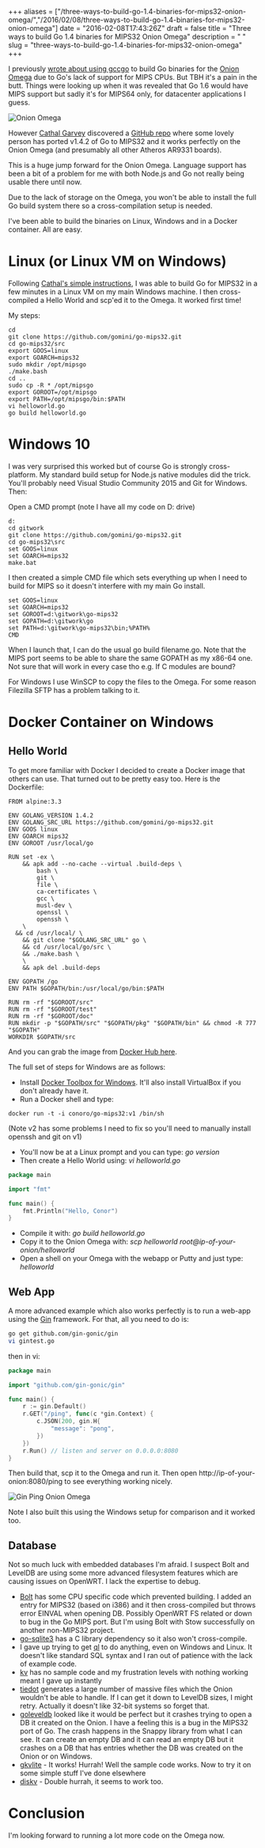 +++
aliases = ["/three-ways-to-build-go-1.4-binaries-for-mips32-onion-omega/","/2016/02/08/three-ways-to-build-go-1.4-binaries-for-mips32-onion-omega"]
date = "2016-02-08T17:43:26Z"
draft = false
title = "Three ways to build Go 1.4 binaries for MIPS32 Onion Omega"
description = " "
slug = "three-ways-to-build-go-1.4-binaries-for-mips32-onion-omega"
+++

I previously [wrote about using gccgo](http://conoroneill.net/onion-omega-first-impressions-running-golang-nodejs/) to build Go binaries for the [Onion Omega](https://onion.io/) due to Go's lack of support for MIPS CPUs. But TBH it's a pain in the butt. Things were looking up when it was revealed that Go 1.6 would have MIPS support but sadly it's for MIPS64 only, for datacenter applications I guess.

![Onion Omega](https://d2j17b10ywb1i7.cloudfront.net/wp-content/uploads/2016/02/onion_omega_small.jpg)


However [Cathal Garvey](https://twitter.com/onetruecathal) discovered a [GitHub repo](https://github.com/gomini/go-mips32) where some lovely person has ported v1.4.2 of Go to MIPS32 and it works perfectly on the Onion Omega (and presumably all other Atheros AR9331 boards).

This is a huge jump forward for the Onion Omega. Language support has been a bit of a problem for me with both Node.js and Go not really being usable there until now.

Due to the lack of storage on the Omega, you won't be able to install the full Go build system there so a cross-compilation setup is needed.

I've been able to build the binaries on Linux, Windows and in a Docker container. All are easy.

# Linux (or Linux VM on Windows)
Following [Cathal's simple instructions](http://www.black-swift.com/forum/suggestion-box/59-go-1-4-2-on-black-swift), I was able to build Go for MIPS32 in a few minutes in a Linux VM on my main Windows machine. I then cross-compiled a Hello World and scp'ed it to the Omega. It worked first time!

My steps:

```
cd
git clone https://github.com/gomini/go-mips32.git
cd go-mips32/src
export GOOS=linux
export GOARCH=mips32
sudo mkdir /opt/mipsgo
./make.bash
cd ..
sudo cp -R * /opt/mipsgo
export GOROOT=/opt/mipsgo
export PATH=/opt/mipsgo/bin:$PATH
vi helloworld.go
go build helloworld.go
```

# Windows 10
I was very surprised this worked but of course Go is strongly cross-platform. My standard build setup for Node.js native modules did the trick. You'll probably need Visual Studio Community 2015 and Git for Windows. Then:

Open a CMD prompt (note I have all my code on D: drive)

```dos
d:
cd gitwork
git clone https://github.com/gomini/go-mips32.git
cd go-mips32\src
set GOOS=linux
set GOARCH=mips32
make.bat
```

I then created a simple CMD file which sets everything up when I need to build for MIPS so it doesn't interfere with my main Go install.

```dos
set GOOS=linux
set GOARCH=mips32
set GOROOT=d:\gitwork\go-mips32
set GOPATH=d:\gitwork\go
set PATH=d:\gitwork\go-mips32\bin;%PATH%
CMD
```

When I launch that, I can do the usual go build filename.go. Note that the MIPS port seems to be able to share the same GOPATH as my x86-64 one. Not sure that will work in every case tho e.g. If C modules are bound?

For Windows I use WinSCP to copy the files to the Omega. For some reason Filezilla SFTP has a problem talking to it.

# Docker Container on Windows

## Hello World
To get more familiar with Docker I decided to create a Docker image that others can use. That turned out to be pretty easy too. Here is the Dockerfile:

```
FROM alpine:3.3

ENV GOLANG_VERSION 1.4.2
ENV GOLANG_SRC_URL https://github.com/gomini/go-mips32.git
ENV GOOS linux
ENV GOARCH mips32
ENV GOROOT /usr/local/go

RUN set -ex \
	&& apk add --no-cache --virtual .build-deps \
        bash \
        git \
        file \
        ca-certificates \
        gcc \
        musl-dev \
        openssl \
        openssh \
	\
  && cd /usr/local/ \
	&& git clone "$GOLANG_SRC_URL" go \
	&& cd /usr/local/go/src \
	&& ./make.bash \
	\
	&& apk del .build-deps

ENV GOPATH /go
ENV PATH $GOPATH/bin:/usr/local/go/bin:$PATH

RUN rm -rf "$GOROOT/src"
RUN rm -rf "$GOROOT/test"
RUN rm -rf "$GOROOT/doc"
RUN mkdir -p "$GOPATH/src" "$GOPATH/pkg" "$GOPATH/bin" && chmod -R 777 "$GOPATH"
WORKDIR $GOPATH/src
```

And you can grab the image from [Docker Hub here](https://hub.docker.com/r/conoro/go-mips32/).

The full set of steps for Windows are as follows:

* Install [Docker Toolbox for Windows](https://www.docker.com/products/docker-toolbox). It'll also install VirtualBox if you don't already have it.
* Run a Docker shell and type:

```
docker run -t -i conoro/go-mips32:v1 /bin/sh
```

(Note v2 has some problems I need to fix so you'll need to manually install openssh and git on v1)

* You'll now be at a Linux prompt and you can type:   _go version_
* Then create a Hello World using:    _vi helloworld.go_

```go
package main

import "fmt"

func main() {
	fmt.Println("Hello, Conor")
}
```

* Compile it with:   _go build helloworld.go_
* Copy it to the Onion Omega with:     _scp helloworld root@ip-of-your-onion/helloworld_
* Open a shell on your Omega with the webapp or Putty and just type:   _helloworld_

## Web App
A more advanced example which also works perfectly is to run a web-app using the [Gin](https://github.com/gin-gonic/gin) framework. For that, all you need to do is:

```bash
go get github.com/gin-gonic/gin
vi gintest.go
```

then in vi:

```go
package main

import "github.com/gin-gonic/gin"

func main() {
    r := gin.Default()
    r.GET("/ping", func(c *gin.Context) {
        c.JSON(200, gin.H{
            "message": "pong",
        })
    })
    r.Run() // listen and server on 0.0.0.0:8080
}
```
Then build that, scp it to the Omega and run it. Then open http://ip-of-your-onion:8080/ping to see everything working nicely.

![Gin Ping Onion Omega](https://d2j17b10ywb1i7.cloudfront.net/wp-content/uploads/2016/02/gin_ping_omega.jpg)

Note I also built this using the Windows setup for comparison and it worked too.

## Database
Not so much luck with embedded databases I'm afraid. I suspect Bolt and LevelDB are using some more advanced filesystem features which are causing issues on OpenWRT. I lack the expertise to debug.

* [Bolt](https://github.com/boltdb/bolt) has some CPU specific code which prevented building. I added an entry for MIPS32 (based on i386) and it then cross-compiled but throws error EINVAL when opening DB. Possibly OpenWRT FS related or down to bug in the Go MIPS port. But I'm using Bolt with Stow successfully on another non-MIPS32 project.
* [go-sqlite3](https://github.com/mattn/go-sqlite3) has a C library dependency so it also won't cross-compile.
* I gave up trying to get [ql](https://github.com/cznic/ql) to do anything, even on Windows and Linux. It doesn't like standard SQL syntax and I ran out of patience with the lack of example code.
* [kv](https://github.com/cznic/kv) has no sample code and my frustration levels with nothing working meant I gave up instantly
* [tiedot](https://github.com/HouzuoGuo/tiedot) generates a large number of massive files which the Onion wouldn't be able to handle. If I can get it down to LevelDB sizes, I might retry. Actually it doesn't like 32-bit systems so forget that.
* [goleveldb](https://github.com/syndtr/goleveldb) looked like it would be perfect but it crashes trying to open a DB it created on the Onion. I have a feeling this is a bug in the MIPS32 port of Go. The crash happens in the Snappy library from what I can see. It can create an empty DB and it can read an empty DB but it crashes on a DB that has entries whether the DB was created on the Onion or on Windows.
* [gkvlite](https://github.com/steveyen/gkvlite) - It works! Hurrah! Well the sample code works. Now to try it on some simple stuff I've done elsewhere
* [diskv](https://github.com/peterbourgon/diskv) - Double hurrah, it seems to work too.

# Conclusion
I'm looking forward to running a lot more code on the Omega now.
